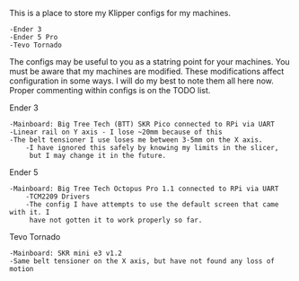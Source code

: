 This is a place to store my Klipper configs for my machines.

    -Ender 3
    -Ender 5 Pro
    -Tevo Tornado

The configs may be useful to you as a statring point for your machines. You must be aware
that my machines are modified. These modifications affect configuration in some
ways. I will do my best to note them all here now. Proper commenting within configs 
is on the TODO list.

Ender 3

    -Mainboard: Big Tree Tech (BTT) SKR Pico connected to RPi via UART
    -Linear rail on Y axis - I lose ~20mm because of this
    -The belt tensioner I use loses me between 3-5mm on the X axis. 
        -I have ignored this safely by knowing my limits in the slicer, 
         but I may change it in the future.

Ender 5

    -Mainboard: Big Tree Tech Octopus Pro 1.1 connected to RPi via UART
        -TCM2209 Drivers
        -The config I have attempts to use the default screen that came with it. I 
         have not gotten it to work properly so far. 
    
Tevo Tornado

    -Mainboard: SKR mini e3 v1.2
    -Same belt tensioner on the X axis, but have not found any loss of motion
